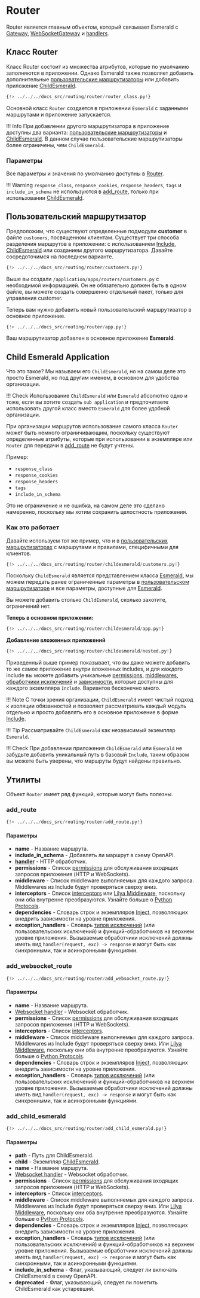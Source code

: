 # Router

Router является главным объектом, который связывает Esmerald с [Gateway](./routes.md#gateway), [WebSocketGateway](./routes.md#websocketgateway)
и [handlers](./handlers.md).

## Класс Router

Класс Router состоит из множества атрибутов, которые по умолчанию заполняются в приложении. Однако Esmerald также позволяет
добавить дополнительные [пользовательские маршрутизаторы](#custom-router) или добавить приложение [ChildEsmerald](#child-esmerald-application).

```python
{!> ../../../docs_src/routing/router/router_class.py!}
```

Основной класс `Router` создается в приложении `Esmerald` с заданными маршрутами и приложение запускается.

!!! Info
    При добавлении другого маршрутизатора в приложение доступны два варианта: [пользовательские маршрутизаторы](#custom-router)
    и [ChildEsmerald](#child-esmerald-application). В данном случае пользовательские маршрутизаторы
    более ограничены, чем `ChildEsmerald`.

### Параметры

Все параметры и значения по умолчанию доступны в [Router](../references/routing/router.md).

!!! Warning
    `response_class`, `response_cookies`, `response_headers`, `tags` и `include_in_schema` не используются в
    [add_route](#add_route), только при использовании [ChildEsmerald](#child-esmerald-application).

## Пользовательский маршрутизатор

Предположим, что существуют определенные подмодули **customer** в файле `customers`, посвященном клиентам.
Существует три способа разделения маршрутов в приложении: с использованием [Include](./routes.md#include),
[ChildEsmerald](#child-esmerald-application) или созданием другого маршрутизатора. Давайте сосредоточимся на последнем варианте.

```python hl_lines="28-35" title="/application/apps/routers/customers.py"
{!> ../../../docs_src/routing/router/customers.py!}
```

Выше вы создали `/application/apps/routers/customers.py` с необходимой информацией. Он не обязательно должен быть в одном файле,
вы можете создать совершенно отдельный пакет, только для управления customer.

Теперь вам нужно добавить новый пользовательский маршрутизатор в основное приложение.

```python hl_lines="1 6" title="/application/app.py"
{!> ../../../docs_src/routing/router/app.py!}
```

Ваш маршрутизатор добавлен в основное приложение **Esmerald**.

## Child Esmerald Application

Что это такое? Мы называем его `ChildEsmerald`, но на самом деле это просто Esmerald, но под другим именем, в основном для удобства организации.

!!! Check
    Использование `ChildEsmerald` или `Esmerald` абсолютно одно и тоже, если вы хотите создать `sub application`
    и предпочитаете использовать другой класс вместо `Esmerald` для более удобной организации.

При организации маршрутов использование самого класса `Router` может быть немного ограничивающим, поскольку существуют определенные атрибуты,
которые при использовании в экземпляре или `Router` для передачи в [add_route](#add_route) не будут учтены.

Пример:

* `response_class`
* `response_cookies`
* `response_headers`
* `tags`
* `include_in_schema`

Это не ограничение и не ошибка, на самом деле это сделано намеренно, поскольку мы хотим сохранить целостность приложения.

### Как это работает

Давайте используем тот же пример, что и в [пользовательских маршрутизаторах](#custom-router) с маршрутами и правилами, специфичными для клиентов.

```python hl_lines="28-40" title="/application/apps/routers/customers.py"
{!> ../../../docs_src/routing/router/childesmerald/customers.py!}
```

Поскольку `ChildEsmerald` является представлением класса [Esmerald](../application/applications.md),
мы можем передать ранее ограниченные параметры в [пользовательском маршрутизаторе](#custom-router) и все параметры,
доступные для [Esmerald](../application/applications.md).

Вы можете добавить столько `ChildEsmerald`, сколько захотите, ограничений нет.

**Теперь в основном приложении:**

```python hl_lines="5" title="/application/app.py"
{!> ../../../docs_src/routing/router/childesmerald/app.py!}
```

**Добавление вложенных приложений**

```python hl_lines="9 13-14" title="/application/app.py"
{!> ../../../docs_src/routing/router/childesmerald/nested.py!}
```

Приведенный выше пример показывает, что вы даже можете добавить то же самое приложение внутри вложенных includes,
и для каждого include вы можете добавить уникальные [permissions](../permissions/index.md), [middlewares](../middleware/middleware.md),
[обработчики исключений](../exception-handlers.md) и [зависимости](../dependencies.md), которые доступны для каждого экземпляра `Include`.
Вариантов бесконечно много.

!!! Note
    С точки зрения организации, `ChildEsmerald` имеет чистый подход к изоляции обязанностей и позволяет
    рассматривать каждый модуль отдельно и просто добавлять его в основное приложение
    в форме [Include](./routes.md#include).

!!! Tip
    Рассматривайте `ChildEsmerald` как независимый экземпляр `Esmerald`.

!!! Check
    При добавлении приложения `ChildEsmerald` или `Esmerald` не забудьте добавить уникальный путь в базовый `Include`,
    таким образом вы можете быть уверены, что маршруты будут найдены правильно.

## Утилиты

Объект `Router` имеет ряд функций, которые могут быть полезны.

### add_route

```python
{!> ../../../docs_src/routing/router/add_route.py!}
```

#### Параметры

* **name** - Название маршрута.
* **include_in_schema** - Добавлять ли маршрут в схему OpenAPI.
* **[handler](./handlers.md#http-handlers)** - HTTP обработчик.
* **permissions** - Список [permissions](../permissions/index.md) для обслуживания входящих запросов приложения (HTTP и WebSockets).
* **middleware** - Список middleware выполняемых для каждого запроса. Middlewares из Include будут проверяться сверху вниз.
* **interceptors** - Список [interceptors](../interceptors.md) или <a href='https://www.lilya.dev/middleware/' target='_blank'>Lilya Middleware</a>,
поскольку они оба внутренне преобразуются. Узнайте больше о [Python Protocols](https://peps.python.org/pep-0544/).
* **dependencies** - Словарь строк и экземпляров [Inject](../dependencies.md), позволяющих внедрить зависимости на уровне приложения.
* **exception_handlers** - Словарь [типов исключений](../exceptions.md) (или пользовательских исключений) и функций-обработчиков на верхнем уровне приложения.
Вызываемые обработчики исключений должны иметь вид `handler(request, exc) -> response` и могут быть как синхронными, так и асинхронными функциями.

### add_websocket_route

```python
{!> ../../../docs_src/routing/router/add_websocket_route.py!}
```

#### Параметры

* **name** - Название маршрута.
* [Websocket handler](./handlers.md#websocket-handler) - Websocket обработчик.
* **permissions** - Список [permissions](../permissions/index.md) для обслуживания входящих запросов приложения (HTTP и WebSockets).
* **interceptors** - Список [interceptors](../interceptors.md).
* **middleware** - Список middleware выполняемых для каждого запроса. Middlewares из Include будут проверяться сверху вниз.
Или <a href='https://www.lilya.dev/middleware/' target='_blank'>Lilya Middleware</a>, поскольку они оба внутренне преобразуются.
Узнайте больше о [Python Protocols](https://peps.python.org/pep-0544/).
* **dependencies** - Словарь строк и экземпляров [Inject](../dependencies.md), позволяющих внедрить зависимости на уровне приложения.
* **exception_handlers** - Словарь [типов исключений](../exceptions.md) (или пользовательских исключений) и функций-обработчиков на верхнем уровне приложения.
Вызываемые обработчики исключений должны иметь вид `handler(request, exc) -> response` и могут быть как синхронными, так и асинхронными функциями.

### add_child_esmerald

```python
{!> ../../../docs_src/routing/router/add_child_esmerald.py!}
```

#### Параметры

* **path** - Путь для ChildEsmerald.
* **child** - Экземпляр [ChildEsmerald](#child-esmerald-application).
* **name** - Название маршрута.
* [Websocket handler](./handlers.md#websocket-handler) - Websocket обработчик.
* **permissions** - Список [permissions](../permissions/index.md) для обслуживания входящих запросов приложения (HTTP и WebSockets).
* **interceptors** - Список [interceptors](../interceptors.md).
* **middleware** - Список middleware выполняемых для каждого запроса. Middlewares из Include будут проверяться сверху вниз.
Или <a href='https://www.lilya.dev/middleware/' target='_blank'>Lilya Middleware</a>, поскольку они оба внутренне преобразуются.
Узнайте больше о [Python Protocols](https://peps.python.org/pep-0544/).
* **dependencies** - Словарь строк и экземпляров [Inject](../dependencies.md), позволяющих внедрить зависимости на уровне приложения.
* **exception_handlers** - Словарь [типов исключений](../exceptions.md) (или пользовательских исключений) и функций-обработчиков на верхнем уровне приложения.
Вызываемые обработчики исключений должны иметь вид `handler(request, exc) -> response` и могут быть как синхронными, так и асинхронными функциями.
* **include_in_schema** - Флаг, указывающий, следует ли включать ChildEsmerald в схему OpenAPI.
* **deprecated** - Флаг, указывающий, следует ли пометить ChildEsmerald как устаревший.
